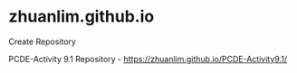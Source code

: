 # zhuanlim.github.io
Create Repository

PCDE-Activity 9.1 Repository - https://zhuanlim.github.io/PCDE-Activity9.1/

